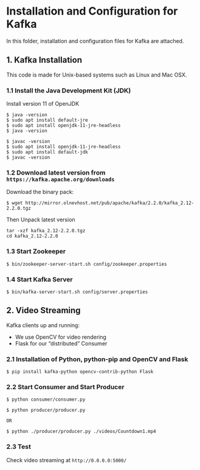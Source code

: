 # Installation and Configuration for Kafka

In this folder, installation and configuration files for Kafka are attached. 


##  1. Kafka Installation 

This code is made for Unix-based systems such as Linux and Mac OSX.

###  1.1 Install the Java Development Kit (JDK)
Install version 11 of OpenJDK
``` 
$ java -version 
$ sudo apt install default-jre
$ sudo apt install openjdk-11-jre-headless
$ java -version

$ javac -version
$ sudo apt install openjdk-11-jre-headless
$ sudo apt install default-jdk 
$ javac -version 
```


### 1.2 Download latest version from `https://kafka.apache.org/downloads`
Download the binary pack:
```
$ wget http://mirror.olnevhost.net/pub/apache/kafka/2.2.0/kafka_2.12-2.2.0.tgz
```
Then Unpack latest version
```
tar -xzf kafka_2.12-2.2.0.tgz
cd kafka_2.12-2.2.0
```

### 1.3 Start Zookeeper
```
$ bin/zookeeper-server-start.sh config/zookeeper.properties
```

### 1.4 Start Kafka Server
```
$ bin/kafka-server-start.sh config/server.properties
```

## 2. Video Streaming 

Kafka clients up and running:
 - We use OpenCV for video rendering 
 - Flask for our “distributed” Consumer
 
 ### 2.1 Installation of Python, python-pip and OpenCV and Flask
 ```
 $ pip install kafka-python opencv-contrib-python Flask
 ```
 
 ### 2.2 Start Consumer and Start Producer
 ```
 $ python consumer/consumer.py
 
 $ python producer/producer.py 
 
OR 

 $ python ./producer/producer.py ./videos/Countdown1.mp4
 ```
 
 ### 2.3 Test
 Check video streaming at `http://0.0.0.0:5000/`
 
 
